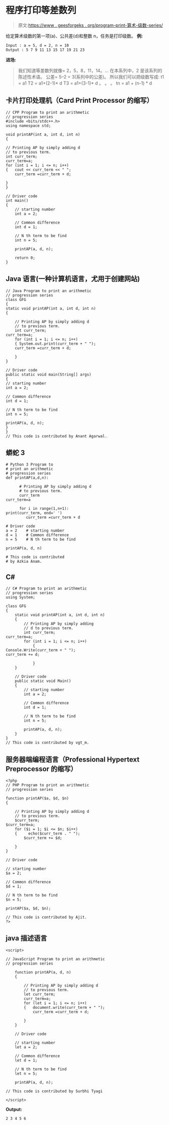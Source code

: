 # 程序打印等差数列

> 原文:[https://www . geesforgeks . org/program-print-算术-级数-series/](https://www.geeksforgeeks.org/program-print-arithmetic-progression-series/)

给定算术级数的第一项(a)、公共差(d)和整数 n，任务是打印级数。
**例:**

```
Input : a = 5, d = 2, n = 10
Output : 5 7 9 11 13 15 17 19 21 23
```

**进场:**

> 我们知道等差数列就像= 2，5，8，11，14。…
> 在本系列中，2 是该系列的陈述性术语。
> 公差= 5–2 = 3(系列中的公差)。
> 所以我们可以把级数写成:
> t1 = a1
> T2 = a1+(2-1)* d
> T3 = a1+(3-1)* d
> 。
> 。
> 。
> tn = a1 + (n-1) * d

## 卡片打印处理机（Card Print Processor 的缩写）

```
// CPP Program to print an arithmetic
// progression series
#include <bits/stdc++.h>
using namespace std;

void printAP(int a, int d, int n)
{

// Printing AP by simply adding d
// to previous term.
int curr_term;
curr_term=a;
for (int i = 1; i <= n; i++)
{   cout << curr_term << " ";
    curr_term =curr_term + d;

}
}

// Driver code
int main()
{
    // starting number   
    int a = 2;

    // Common difference
    int d = 1;

    // N th term to be find
    int n = 5;

    printAP(a, d, n);

    return 0;
}
```

## Java 语言(一种计算机语言，尤用于创建网站)

```
// Java Program to print an arithmetic
// progression series
class GFG
{
static void printAP(int a, int d, int n)
{

    // Printing AP by simply adding d
    // to previous term.
    int curr_term;
curr_term=a;
    for (int i = 1; i <= n; i++)
    { System.out.print(curr_term + " ");
    curr_term =curr_term + d;

    }
}

// Driver code
public static void main(String[] args)
{
// starting number
int a = 2;

// Common difference
int d = 1;

// N th term to be find
int n = 5;

printAP(a, d, n);
}
}
// This code is contributed by Anant Agarwal.
```

## 蟒蛇 3

```
# Python 3 Program to
# print an arithmetic
# progression series
def printAP(a,d,n):

      # Printing AP by simply adding d
      # to previous term.
      curr_term
curr_term=a

      for i in range(1,n+1):
print(curr_term, end=' ')
         curr_term =curr_term + d

# Driver code
a = 2    # starting number
d = 1    # Common difference
n = 5    # N th term to be find

printAP(a, d, n)

# This code is contributed
# by Azkia Anam.
```

## C#

```
// C# Program to print an arithmetic
// progression series
using System;

class GFG
{
    static void printAP(int a, int d, int n)
    {
        // Printing AP by simply adding
        // d to previous term.
        int curr_term;
curr_term=a;
        for (int i = 1; i <= n; i++)
            {
Console.Write(curr_term + " ");            
curr_term += d;

            }
    }

    // Driver code
    public static void Main()
    {
        // starting number
        int a = 2;

        // Common difference
        int d = 1;

        // N th term to be find
        int n = 5;

        printAP(a, d, n);
    }
}
// This code is contributed by vgt_m.
```

## 服务器端编程语言（Professional Hypertext Preprocessor 的缩写）

```
<?php
// PHP Program to print an arithmetic
// progression series

function printAP($a, $d, $n)
{

    // Printing AP by simply adding d
    // to previous term.
    $curr_term;
$curr_term=a;
    for ($i = 1; $i <= $n; $i++)
    {     echo($curr_term . " ");
        $curr_term += $d;

    }
}

// Driver code

// starting number
$a = 2;

// Common difference
$d = 1;

// N th term to be find
$n = 5;

printAP($a, $d, $n);

// This code is contributed by Ajit.
?>
```

## java 描述语言

```
<script>

// JavaScript Program to print an arithmetic 
// progression series

    function printAP(a, d, n)
    {

        // Printing AP by simply adding d
        // to previous term.
        let curr_term;
        curr_term=a;
        for (let i = 1; i <= n; i++)
        {   document.write(curr_term + " ");
            curr_term =curr_term + d;

        }
    }

    // Driver code

    // starting number    
    let a = 2; 

    // Common difference
    let d = 1; 

    // N th term to be find
    let n = 5; 

    printAP(a, d, n);

// This code is contributed by Surbhi Tyagi

</script>
```

**Output:** 

```
2 3 4 5 6
```